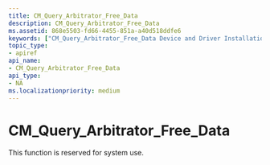 ```yaml
---
title: CM_Query_Arbitrator_Free_Data
description: CM_Query_Arbitrator_Free_Data
ms.assetid: 868e5503-fd66-4455-851a-a40d518ddfe6
keywords: ["CM_Query_Arbitrator_Free_Data Device and Driver Installation"]
topic_type:
- apiref
api_name:
- CM_Query_Arbitrator_Free_Data
api_type:
- NA
ms.localizationpriority: medium
---
```


# CM_Query_Arbitrator_Free_Data

This function is reserved for system use.
